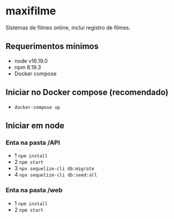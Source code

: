 # maxifilme

Sistemas de filmes online, inclui registro de filmes.

## Requerimentos mínimos

- node v16.19.0
- npm 8.19.3
- Docker compose

## Iniciar no Docker compose (recomendado)

- `docker-compose up`


## Iniciar em node
### Enta na pasta /API

- 1 `npm install`
- 2 `npm start`
- 3 `npx sequelize-cli db:migrate`
- 4 `npx sequelize-cli db:seed:all`

### Enta na pasta /web

- 1 `npm install`
- 2 `npm start`

